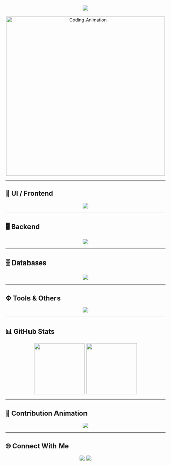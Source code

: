 <!-- Typing Animation -->
<h1 align="center">
  <img src="https://readme-typing-svg.herokuapp.com?font=Fira+Code&size=30&duration=3000&pause=1000&color=F7A400&center=true&vCenter=true&width=700&lines=Hi%2C+I'm+Mrityunjay+Chauhan+👋;Java+Full+Stack+Developer+💻;MCA+Student+🎓;UI+%26+Backend+Specialist+🚀;Always+Learning+New+Things+✨" />
</h1>

<!-- Animated GIF Banner -->
<p align="center">
  <img src="https://media.giphy.com/media/qgQUggAC3Pfv687qPC/giphy.gif" width="500px" alt="Coding Animation" />
</p>

---

## 🎨 UI / Frontend
<p align="center">
  <img src="https://skillicons.dev/icons?i=react,js,html,css,bootstrap,tailwind" />
</p>

---

## 🖥️ Backend
<p align="center">
  <img src="https://skillicons.dev/icons?i=java,spring,maven" />
</p>

---

## 🗄️ Databases
<p align="center">
  <img src="https://skillicons.dev/icons?i=mysql,oracle" />
</p>

---

## ⚙️ Tools & Others
<p align="center">
  <img src="https://skillicons.dev/icons?i=git,github,vscode,postman" />
</p>

---

## 📊 GitHub Stats
<div align="center">
  <img src="https://github-readme-stats.vercel.app/api?username=MrityunjayChauhan1&show_icons=true&theme=gruvbox&hide_border=true" height="160"/>
  <img src="https://github-readme-streak-stats.herokuapp.com/?user=MrityunjayChauhan1&theme=gruvbox&hide_border=true" height="160"/>
</div>

---

## 🐍 Contribution Animation
<p align="center">
  <img src="https://raw.githubusercontent.com/MrityunjayChauhan1/MrityunjayChauhan1/output/github-contribution-grid-snake.svg" />
</p>

---

## 🌐 Connect With Me
<p align="center">
  <a href="https://www.linkedin.com/in/mrityunjay-chauhan-"><img src="https://img.shields.io/badge/LinkedIn-%230077B5.svg?&style=for-the-badge&logo=linkedin&logoColor=white" /></a>
  <a href="mailto:msdchauhan1@gmail.com"><img src="https://img.shields.io/badge/Gmail-D14836?style=for-the-badge&logo=gmail&logoColor=white" /></a>
</p>
